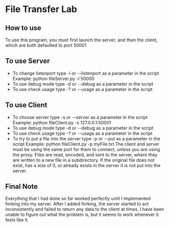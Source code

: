 # File Transfer Lab
## How to use
To use this program, you must first launch the server, and then the client, which are both defaulted to port 50001
## To use Server
  * To change listenport type -l <port> or --listenport <port> as a parameter in the script
  Example: python fileServer.py -l 50000
  * To use debug mode type -d or --debug as a parameter in the script
  * To use check usage type -? or --usage as a parameter in the script
## To use Client
  * To choose server type -s <port> or --server <port> as a parameter in the script
  Example: python fileClient.py -s 127.0.0.1:50001
  * To use debug mode type -d or --debug as a parameter in the script
  * To use check usage type -? or --usage as a parameter in the script
  * To try to put a file into the server type -p <filename> or --put <filename >as a parameter in the script
  Example: python fileClient.py -p myFile.txt 
The client and server must be using the same port for them to connect, unless you are using the proxy.
Files are read, encoded, and sent to the server, where they are written to a new file in a subdirectory. If the
original file does not exist, has a size of 0, or already exists in the server it is not put into the server.

## Final Note
Everything that I had done so far worked perfectly until I implemented forking into my server. After I added
forking, the server started to act inconsistently and failed to return any data to the client at times. I
have been unable to figure out what the problem is, but it seems to work whenever it feels like it.
